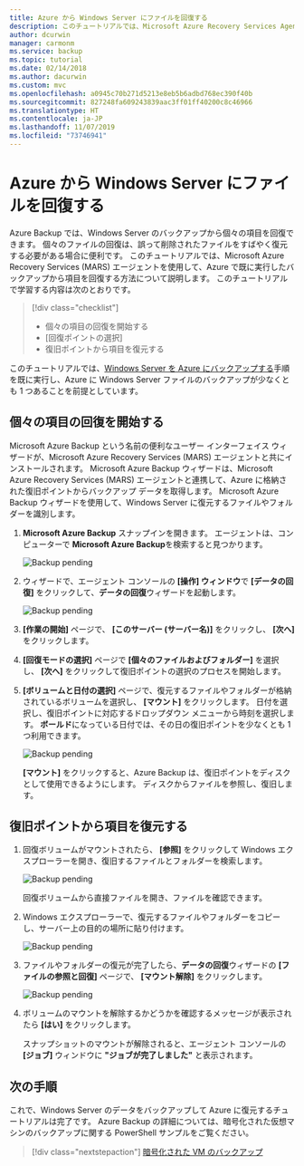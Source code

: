 ```yaml
---
title: Azure から Windows Server にファイルを回復する
description: このチュートリアルでは、Microsoft Azure Recovery Services Agent (MARS) エージェントを使用して、Azure から Windows Server に項目を回復する方法について説明します。
author: dcurwin
manager: carmonm
ms.service: backup
ms.topic: tutorial
ms.date: 02/14/2018
ms.author: dacurwin
ms.custom: mvc
ms.openlocfilehash: a0945c70b271d5213e8eb5b6adbd768ec390f40b
ms.sourcegitcommit: 827248fa609243839aac3ff01ff40200c8c46966
ms.translationtype: HT
ms.contentlocale: ja-JP
ms.lasthandoff: 11/07/2019
ms.locfileid: "73746941"
---
```

# <a name="recover-files-from-azure-to-a-windows-server"></a>Azure から Windows Server にファイルを回復する

Azure Backup では、Windows Server のバックアップから個々の項目を回復できます。 個々のファイルの回復は、誤って削除されたファイルをすばやく復元する必要がある場合に便利です。 このチュートリアルでは、Microsoft Azure Recovery Services (MARS) エージェントを使用して、Azure で既に実行したバックアップから項目を回復する方法について説明します。 このチュートリアルで学習する内容は次のとおりです。

> [!div class="checklist"]
>
> * 個々の項目の回復を開始する
> * [回復ポイントの選択]
> * 復旧ポイントから項目を復元する

このチュートリアルでは、[Windows Server を Azure にバックアップする](backup-configure-vault.md)手順を既に実行し、Azure に Windows Server ファイルのバックアップが少なくとも 1 つあることを前提としています。

## <a name="initiate-recovery-of-individual-items"></a>個々の項目の回復を開始する

Microsoft Azure Backup という名前の便利なユーザー インターフェイス ウィザードが、Microsoft Azure Recovery Services (MARS) エージェントと共にインストールされます。 Microsoft Azure Backup ウィザードは、Microsoft Azure Recovery Services (MARS) エージェントと連携して、Azure に格納された復旧ポイントからバックアップ データを取得します。 Microsoft Azure Backup ウィザードを使用して、Windows Server に復元するファイルやフォルダーを識別します。

1. **Microsoft Azure Backup** スナップインを開きます。 エージェントは、コンピューターで **Microsoft Azure Backup**を検索すると見つかります。

    ![Backup pending](./media/tutorial-backup-restore-files-windows-server/mars.png)

2. ウィザードで、エージェント コンソールの **[操作] ウィンドウ**で **[データの回復]** をクリックして、**データの回復**ウィザードを起動します。

    ![Backup pending](./media/tutorial-backup-restore-files-windows-server/mars-recover-data.png)

3. **[作業の開始]** ページで、 **[このサーバー (サーバー名)]** をクリックし、 **[次へ]** をクリックします。

4. **[回復モードの選択]** ページで **[個々のファイルおよびフォルダー]** を選択し、 **[次へ]** をクリックして復旧ポイントの選択のプロセスを開始します。

5. **[ボリュームと日付の選択]** ページで、復元するファイルやフォルダーが格納されているボリュームを選択し、 **[マウント]** をクリックします。 日付を選択し、復旧ポイントに対応するドロップダウン メニューから時刻を選択します。 **ボールド**になっている日付では、その日の復旧ポイントを少なくとも 1 つ利用できます。

    ![Backup pending](./media/tutorial-backup-restore-files-windows-server/mars-select-date.png)

    **[マウント]** をクリックすると、Azure Backup は、復旧ポイントをディスクとして使用できるようにします。 ディスクからファイルを参照し、復旧します。

## <a name="restore-items-from-a-recovery-point"></a>復旧ポイントから項目を復元する

1. 回復ボリュームがマウントされたら、 **[参照]** をクリックして Windows エクスプローラーを開き、復旧するファイルとフォルダーを検索します。

    ![Backup pending](./media/tutorial-backup-restore-files-windows-server/mars-browse-recover.png)

    回復ボリュームから直接ファイルを開き、ファイルを確認できます。

2. Windows エクスプローラーで、復元するファイルやフォルダーをコピーし、サーバー上の目的の場所に貼り付けます。

    ![Backup pending](./media/tutorial-backup-restore-files-windows-server/mars-final.png)

3. ファイルやフォルダーの復元が完了したら、**データの回復**ウィザードの **[ファイルの参照と回復]** ページで、 **[マウント解除]** をクリックします。

    ![Backup pending](./media/tutorial-backup-restore-files-windows-server/unmount-and-confirm.png)

4. ボリュームのマウントを解除するかどうかを確認するメッセージが表示されたら **[はい]** をクリックします。

    スナップショットのマウントが解除されると、エージェント コンソールの **[ジョブ]** ウィンドウに **"ジョブが完了しました"** と表示されます。

## <a name="next-steps"></a>次の手順

これで、Windows Server のデータをバックアップして Azure に復元するチュートリアルは完了です。 Azure Backup の詳細については、暗号化された仮想マシンのバックアップに関する PowerShell サンプルをご覧ください。

> [!div class="nextstepaction"]
> [暗号化された VM のバックアップ](./scripts/backup-powershell-sample-backup-encrypted-vm.md)
